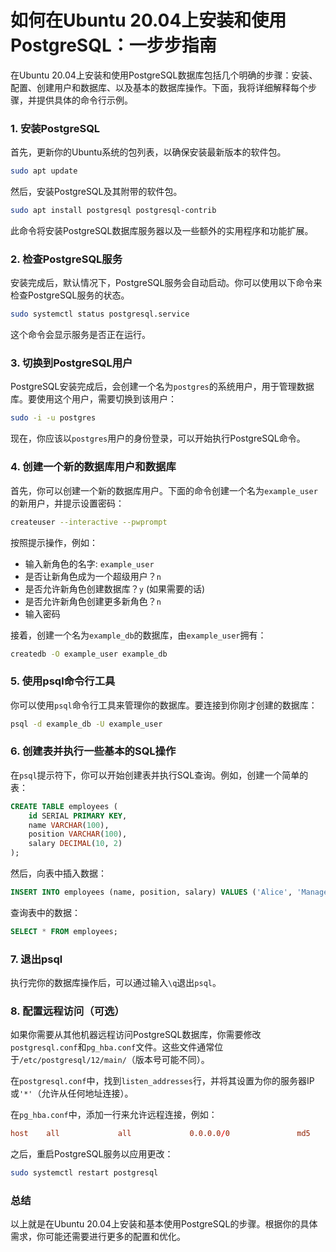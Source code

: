 # 如何在Ubuntu 20.04上安装和使用PostgreSQL：一步步指南

在Ubuntu 20.04上安装和使用PostgreSQL数据库包括几个明确的步骤：安装、配置、创建用户和数据库、以及基本的数据库操作。下面，我将详细解释每个步骤，并提供具体的命令行示例。

### 1. 安装PostgreSQL

首先，更新你的Ubuntu系统的包列表，以确保安装最新版本的软件包。

```bash
sudo apt update
```

然后，安装PostgreSQL及其附带的软件包。

```bash
sudo apt install postgresql postgresql-contrib
```

此命令将安装PostgreSQL数据库服务器以及一些额外的实用程序和功能扩展。

### 2. 检查PostgreSQL服务

安装完成后，默认情况下，PostgreSQL服务会自动启动。你可以使用以下命令来检查PostgreSQL服务的状态。

```bash
sudo systemctl status postgresql.service
```

这个命令会显示服务是否正在运行。

### 3. 切换到PostgreSQL用户

PostgreSQL安装完成后，会创建一个名为`postgres`的系统用户，用于管理数据库。要使用这个用户，需要切换到该用户：

```bash
sudo -i -u postgres
```

现在，你应该以`postgres`用户的身份登录，可以开始执行PostgreSQL命令。

### 4. 创建一个新的数据库用户和数据库

首先，你可以创建一个新的数据库用户。下面的命令创建一个名为`example_user`的新用户，并提示设置密码：

```bash
createuser --interactive --pwprompt
```

按照提示操作，例如：

- 输入新角色的名字: `example_user`
- 是否让新角色成为一个超级用户？`n`
- 是否允许新角色创建数据库？`y` (如果需要的话)
- 是否允许新角色创建更多新角色？`n`
- 输入密码

接着，创建一个名为`example_db`的数据库，由`example_user`拥有：

```bash
createdb -O example_user example_db
```

### 5. 使用psql命令行工具

你可以使用`psql`命令行工具来管理你的数据库。要连接到你刚才创建的数据库：

```bash
psql -d example_db -U example_user
```

### 6. 创建表并执行一些基本的SQL操作

在`psql`提示符下，你可以开始创建表并执行SQL查询。例如，创建一个简单的表：

```sql
CREATE TABLE employees (
    id SERIAL PRIMARY KEY,
    name VARCHAR(100),
    position VARCHAR(100),
    salary DECIMAL(10, 2)
);
```

然后，向表中插入数据：

```sql
INSERT INTO employees (name, position, salary) VALUES ('Alice', 'Manager', 85000.00);
```

查询表中的数据：

```sql
SELECT * FROM employees;
```

### 7. 退出psql

执行完你的数据库操作后，可以通过输入`\q`退出`psql`。

### 8. 配置远程访问（可选）

如果你需要从其他机器远程访问PostgreSQL数据库，你需要修改`postgresql.conf`和`pg_hba.conf`文件。这些文件通常位于`/etc/postgresql/12/main/`（版本号可能不同）。

在`postgresql.conf`中，找到`listen_addresses`行，并将其设置为你的服务器IP或`'*'`（允许从任何地址连接）。

在`pg_hba.conf`中，添加一行来允许远程连接，例如：

```conf
host    all             all             0.0.0.0/0               md5
```

之后，重启PostgreSQL服务以应用更改：

```bash
sudo systemctl restart postgresql
```

### 总结

以上就是在Ubuntu 20.04上安装和基本使用PostgreSQL的步骤。根据你的具体需求，你可能还需要进行更多的配置和优化。